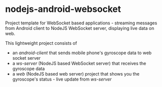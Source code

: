 # nodejs-android-websocket

Project template for WebSocket based applications - streaming messages from Android client to NodeJS WebSocket server, 
displaying live data on web.

This lightweight project consists of 
 - an *android-client* that sends mobile phone's gyroscope data to web socket server
 - a *ws-server* (NodeJS based WebSocket server) that receives the gyroscope data
 - a *web* (NodeJS based web server) project that shows you the gyroscope's status - live update from *ws-server*
 
 
